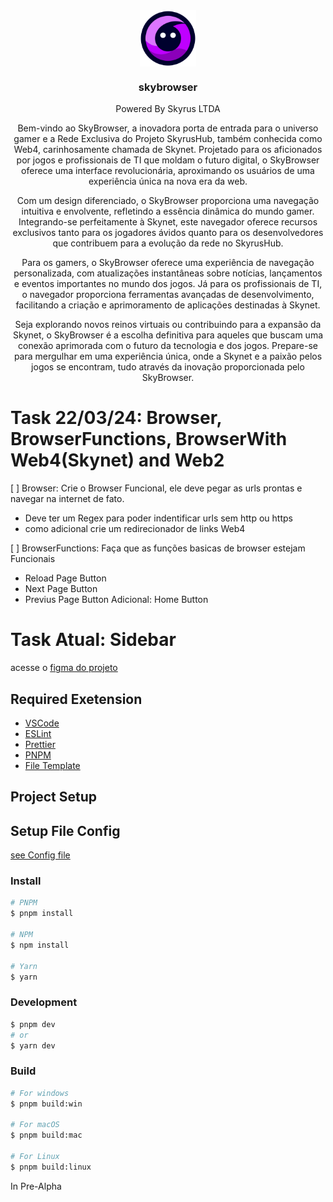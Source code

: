 <div align="center">
  <img src="./resources/icon.png" align="center" width="90px">
  <h3>skybrowser</h3>
  <p>Powered By Skyrus LTDA</p>

Bem-vindo ao SkyBrowser, a inovadora porta de entrada para o universo gamer e a Rede Exclusiva do Projeto SkyrusHub, também conhecida como Web4, carinhosamente chamada de Skynet. Projetado para os aficionados por jogos e profissionais de TI que moldam o futuro digital, o SkyBrowser oferece uma interface revolucionária, aproximando os usuários de uma experiência única na nova era da web.

Com um design diferenciado, o SkyBrowser proporciona uma navegação intuitiva e envolvente, refletindo a essência dinâmica do mundo gamer. Integrando-se perfeitamente à Skynet, este navegador oferece recursos exclusivos tanto para os jogadores ávidos quanto para os desenvolvedores que contribuem para a evolução da rede no SkyrusHub.

Para os gamers, o SkyBrowser oferece uma experiência de navegação personalizada, com atualizações instantâneas sobre notícias, lançamentos e eventos importantes no mundo dos jogos. Já para os profissionais de TI, o navegador proporciona ferramentas avançadas de desenvolvimento, facilitando a criação e aprimoramento de aplicações destinadas à Skynet.

Seja explorando novos reinos virtuais ou contribuindo para a expansão da Skynet, o SkyBrowser é a escolha definitiva para aqueles que buscam uma conexão aprimorada com o futuro da tecnologia e dos jogos. Prepare-se para mergulhar em uma experiência única, onde a Skynet e a paixão pelos jogos se encontram, tudo através da inovação proporcionada pelo SkyBrowser.

</div>

# Task 22/03/24: Browser, BrowserFunctions, BrowserWith Web4(Skynet) and Web2
[ ] Browser: Crie o Browser Funcional, ele deve pegar as urls prontas e navegar na internet de fato.
- Deve ter um Regex para poder indentificar urls sem http ou https
- como adicional crie um redirecionador de links Web4

[ ] BrowserFunctions: Faça que as funções basicas de browser estejam Funcionais
- Reload Page Button
- Next Page Button
- Previus Page Button
Adicional: Home Button

# Task Atual: Sidebar

acesse o [figma do projeto](<https://www.figma.com/file/NrLRTuLsUgukNcPihae8eP/Arc-browser-interface-(Community)?type=design&node-id=2-1319&mode=design&t=6AnKmGCNJHv7b9ol-0>)

## Required Exetension
- [VSCode](https://code.visualstudio.com/)
- [ESLint](https://marketplace.visualstudio.com/items?itemName=dbaeumer.vscode-eslint)
- [Prettier](https://marketplace.visualstudio.com/items?itemName=esbenp.prettier-vscode)
- [PNPM](https://pnpm.io/pt/)
- [File Template](https://marketplace.visualstudio.com/items?itemName=RalfZhang.filetemplate)

## Project Setup

## Setup File Config
[see Config file](./Config/installGuide.md)

### Install
```bash
# PNPM
$ pnpm install

# NPM
$ npm install

# Yarn
$ yarn
```

### Development

```bash
$ pnpm dev
# or
$ yarn dev
```

### Build

```bash
# For windows
$ pnpm build:win

# For macOS
$ pnpm build:mac

# For Linux
$ pnpm build:linux
```

In Pre-Alpha
